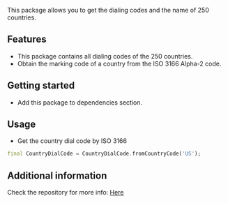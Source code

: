 This package allows you to get the dialing codes and the name of 250 countries.

## Features

* This package contains all dialing codes of the 250 countries.
* Obtain the marking code of a country from the ISO 3166 Alpha-2 code.

## Getting started

* Add this package to dependencies section. 

## Usage

* Get the country dial code by ISO 3166 

```dart
final CountryDialCode = CountryDialCode.fromCountryCode('US');
```

## Additional information

Check the repository for more info: [Here](https://github.com/astudilloalex/dart-country-dial-codes)
